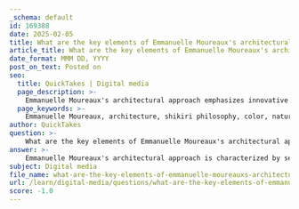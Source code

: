 ```yaml
---
_schema: default
id: 169388
date: 2025-02-05
title: What are the key elements of Emmanuelle Moureaux's architectural approach?
article_title: What are the key elements of Emmanuelle Moureaux's architectural approach?
date_format: MMM DD, YYYY
post_on_text: Posted on
seo:
  title: QuickTakes | Digital media
  page_description: >-
    Emmanuelle Moureaux's architectural approach emphasizes innovative use of color, a strong connection to nature, sustainability, and layered spatial compositions, creating emotionally impactful and community-focused designs.
  page_keywords: >-
    Emmanuelle Moureaux, architecture, shikiri philosophy, color, nature, sustainability, material selection, spatial composition, emotional impact, community, tranquility, innovative use of light
author: QuickTakes
question: >-
    What are the key elements of Emmanuelle Moureaux's architectural approach?
answer: >-
    Emmanuelle Moureaux's architectural approach is characterized by several key elements that reflect her innovative philosophy and design principles. Here are the main aspects of her work, particularly highlighted through her projects like the Sugamo Shinkin Bank:\n\n1. **Shikiri Philosophy**: Moureaux's design philosophy, known as "shikiri," emphasizes the use of color as a spatial element. This approach aims to evoke emotions and enhance the overall experience of a space. By integrating vibrant colors into her designs, she creates environments that are not only visually stimulating but also emotionally resonant.\n\n2. **Connection to Nature**: Moureaux places a strong emphasis on creating a connection to nature within urban settings. Her designs often incorporate natural elements and motifs, such as the open sky motif in the Sugamo Shinkin Bank, which enhances the sense of spaciousness and tranquility. This connection is further supported by the use of natural light and airflow, achieved through features like skylights and glass airwells.\n\n3. **Sustainability and Material Selection**: A commitment to sustainability is evident in Moureaux's choice of materials and design strategies. She focuses on energy efficiency and environmental harmony, ensuring that her buildings not only serve their functional purposes but also contribute positively to their surroundings.\n\n4. **Layered Spatial Composition**: Moureaux's designs often feature a layered spatial composition that creates depth and complexity within the space. This approach allows for a dynamic interaction between different areas of the building, enhancing the user experience.\n\n5. **Visual and Emotional Impact**: The emotional impact of her designs is a significant consideration. Moureaux aims to create refreshing experiences for visitors, encouraging well-being and a sense of calm. Elements like the dandelion puff motifs in the ceiling of the Sugamo Shinkin Bank symbolize wishes and dreams, further enhancing the emotional connection to the space.\n\n6. **Community and Tranquility**: Moureaux's work fosters a sense of community and tranquility. By designing spaces that invite interaction and promote social engagement, she redefines traditional environments, such as banks, into welcoming and enjoyable places.\n\n7. **Innovative Use of Light**: Natural light plays a crucial role in Moureaux's designs. She strategically incorporates skylights and large windows to flood interiors with light, creating a bright and uplifting atmosphere that enhances the overall experience of the space.\n\nIn summary, Emmanuelle Moureaux's architectural approach is marked by her innovative use of color, commitment to sustainability, connection to nature, and focus on emotional and visual impact. Her designs not only fulfill functional requirements but also create inviting and transformative environments that resonate with users.
subject: Digital media
file_name: what-are-the-key-elements-of-emmanuelle-moureauxs-architectural-approach.md
url: /learn/digital-media/questions/what-are-the-key-elements-of-emmanuelle-moureauxs-architectural-approach
score: -1.0
---
```


&nbsp;
